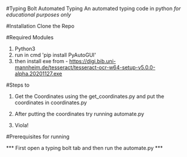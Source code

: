 #Typing Bolt Automated Typing
An automated typing code in python *for educational purposes only*

#Installation
Clone the Repo

#Required Modules
1. Python3
2. run in cmd 'pip install PyAutoGUI'
3. then install exe from - https://digi.bib.uni-mannheim.de/tesseract/tesseract-ocr-w64-setup-v5.0.0-alpha.20201127.exe

#Steps to 

1. Get the Coordinates using the get_coordinates.py and put the coordinates in coordinates.py

2. After putting the coordinates try running automate.py

3. Viola!

#Prerequisites for running

*** First open a typing bolt tab and then run the automate.py ***
